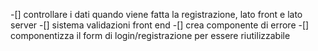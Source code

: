 -[] controllare i dati quando viene fatta la registrazione, lato front e lato server
-[] sistema validazioni front end
-[] crea componente di errore
-[] componentizza il form di login/registrazione per essere riutilizzabile
